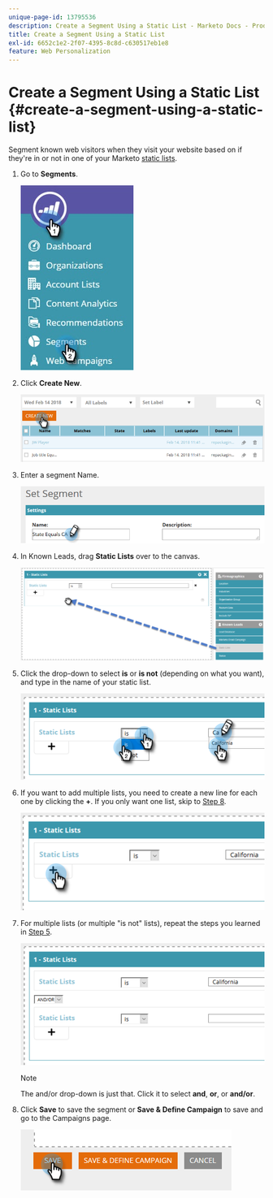 ```yaml
---
unique-page-id: 13795536
description: Create a Segment Using a Static List - Marketo Docs - Product Documentation
title: Create a Segment Using a Static List
exl-id: 6652c1e2-2f07-4395-8c8d-c630517eb1e8
feature: Web Personalization
---
```

# Create a Segment Using a Static List {#create-a-segment-using-a-static-list}

Segment known web visitors when they visit your website based on if they're in or not in one of your Marketo [static lists](/help/marketo/product-docs/core-marketo-concepts/smart-lists-and-static-lists/static-lists/understanding-static-lists.md).

1. Go to **Segments**.

   ![](assets/1.jpg)

1. Click **Create New**.

   ![](assets/two.png)

1. Enter a segment Name.

   ![](assets/three.png)

1. In Known Leads, drag **Static Lists** over to the canvas.

   ![](assets/four-2.png)

1. Click the drop-down to select **is** or **is not** (depending on what you want), and type in the name of your static list.

   ![](assets/five-2.png)

1. If you want to add multiple lists, you need to create a new line for each one by clicking the **+**. If you only want one list, skip to [Step 8](#eight).

   ![](assets/six-1.png)

1. For multiple lists (or multiple "is not" lists), repeat the steps you learned in [Step 5](#five).

   ![](assets/seven-2.png)

   >[!NOTE]
   >
   >The and/or drop-down is just that. Click it to select **and**, **or**, or **and/or**.

1. Click **Save** to save the segment or **Save & Define Campaign** to save and go to the Campaigns page.

   ![](assets/eight-1.png)
